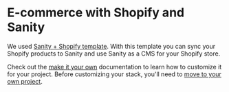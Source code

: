 # E-commerce with Shopify and Sanity

We used [Sanity + Shopify template](https://www.sanity.io/shopify). With this template you can sync your Shopify products to Sanity and use Sanity as a CMS for your Shopify store.

Check out the [make it your own](./customizing.md) documentation to learn how to customize it for your project. Before customizing your stack, you'll need to [move to your own project](./moving-to-your-own-project.md).
